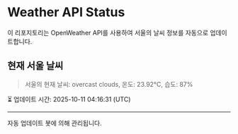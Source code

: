 
# Weather API Status

이 리포지토리는 OpenWeather API를 사용하여 서울의 날씨 정보를 자동으로 업데이트합니다.

## 현재 서울 날씨
> 서울의 현재 날씨: overcast clouds, 온도: 23.92°C, 습도: 87%

⏳ 업데이트 시간: 2025-10-11 04:16:31 (UTC)

---
자동 업데이트 봇에 의해 관리됩니다.

